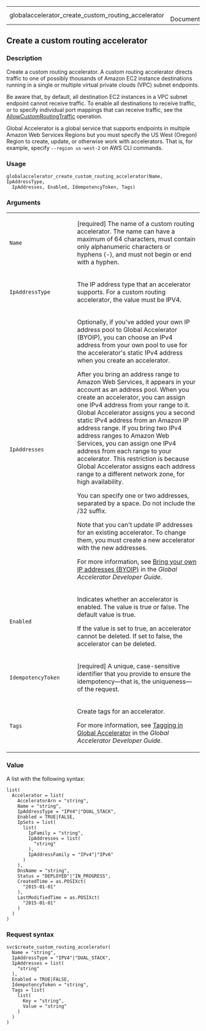 <table style="width: 100%;">
<tbody>
<tr class="odd">
<td>globalaccelerator_create_custom_routing_accelerator</td>
<td style="text-align: right;">R Documentation</td>
</tr>
</tbody>
</table>

## Create a custom routing accelerator

### Description

Create a custom routing accelerator. A custom routing accelerator
directs traffic to one of possibly thousands of Amazon EC2 instance
destinations running in a single or multiple virtual private clouds
(VPC) subnet endpoints.

Be aware that, by default, all destination EC2 instances in a VPC subnet
endpoint cannot receive traffic. To enable all destinations to receive
traffic, or to specify individual port mappings that can receive
traffic, see the
[AllowCustomRoutingTraffic](https://docs.aws.amazon.com/global-accelerator/latest/api/API_AllowCustomRoutingTraffic.html)
operation.

Global Accelerator is a global service that supports endpoints in
multiple Amazon Web Services Regions but you must specify the US West
(Oregon) Region to create, update, or otherwise work with accelerators.
That is, for example, specify `⁠--region us-west-2⁠` on AWS CLI commands.

### Usage

    globalaccelerator_create_custom_routing_accelerator(Name, IpAddressType,
      IpAddresses, Enabled, IdempotencyToken, Tags)

### Arguments

<table>
<colgroup>
<col style="width: 35%" />
<col style="width: 65%" />
</colgroup>
<tbody>
<tr class="odd">
<td><code
id="globalaccelerator_create_custom_routing_accelerator_:_Name">Name</code></td>
<td><p>[required] The name of a custom routing accelerator. The name can
have a maximum of 64 characters, must contain only alphanumeric
characters or hyphens (-), and must not begin or end with a
hyphen.</p></td>
</tr>
<tr class="even">
<td><code
id="globalaccelerator_create_custom_routing_accelerator_:_IpAddressType">IpAddressType</code></td>
<td><p>The IP address type that an accelerator supports. For a custom
routing accelerator, the value must be IPV4.</p></td>
</tr>
<tr class="odd">
<td><code
id="globalaccelerator_create_custom_routing_accelerator_:_IpAddresses">IpAddresses</code></td>
<td><p>Optionally, if you've added your own IP address pool to Global
Accelerator (BYOIP), you can choose an IPv4 address from your own pool
to use for the accelerator's static IPv4 address when you create an
accelerator.</p>
<p>After you bring an address range to Amazon Web Services, it appears
in your account as an address pool. When you create an accelerator, you
can assign one IPv4 address from your range to it. Global Accelerator
assigns you a second static IPv4 address from an Amazon IP address
range. If you bring two IPv4 address ranges to Amazon Web Services, you
can assign one IPv4 address from each range to your accelerator. This
restriction is because Global Accelerator assigns each address range to
a different network zone, for high availability.</p>
<p>You can specify one or two addresses, separated by a space. Do not
include the /32 suffix.</p>
<p>Note that you can't update IP addresses for an existing accelerator.
To change them, you must create a new accelerator with the new
addresses.</p>
<p>For more information, see <a
href="https://docs.aws.amazon.com/global-accelerator/latest/dg/using-byoip.html">Bring
your own IP addresses (BYOIP)</a> in the <em>Global Accelerator
Developer Guide</em>.</p></td>
</tr>
<tr class="even">
<td><code
id="globalaccelerator_create_custom_routing_accelerator_:_Enabled">Enabled</code></td>
<td><p>Indicates whether an accelerator is enabled. The value is true or
false. The default value is true.</p>
<p>If the value is set to true, an accelerator cannot be deleted. If set
to false, the accelerator can be deleted.</p></td>
</tr>
<tr class="odd">
<td><code
id="globalaccelerator_create_custom_routing_accelerator_:_IdempotencyToken">IdempotencyToken</code></td>
<td><p>[required] A unique, case-sensitive identifier that you provide
to ensure the idempotency—that is, the uniqueness—of the
request.</p></td>
</tr>
<tr class="even">
<td><code
id="globalaccelerator_create_custom_routing_accelerator_:_Tags">Tags</code></td>
<td><p>Create tags for an accelerator.</p>
<p>For more information, see <a
href="https://docs.aws.amazon.com/global-accelerator/latest/dg/tagging-in-global-accelerator.html">Tagging
in Global Accelerator</a> in the <em>Global Accelerator Developer
Guide</em>.</p></td>
</tr>
</tbody>
</table>

### Value

A list with the following syntax:

    list(
      Accelerator = list(
        AcceleratorArn = "string",
        Name = "string",
        IpAddressType = "IPV4"|"DUAL_STACK",
        Enabled = TRUE|FALSE,
        IpSets = list(
          list(
            IpFamily = "string",
            IpAddresses = list(
              "string"
            ),
            IpAddressFamily = "IPv4"|"IPv6"
          )
        ),
        DnsName = "string",
        Status = "DEPLOYED"|"IN_PROGRESS",
        CreatedTime = as.POSIXct(
          "2015-01-01"
        ),
        LastModifiedTime = as.POSIXct(
          "2015-01-01"
        )
      )
    )

### Request syntax

    svc$create_custom_routing_accelerator(
      Name = "string",
      IpAddressType = "IPV4"|"DUAL_STACK",
      IpAddresses = list(
        "string"
      ),
      Enabled = TRUE|FALSE,
      IdempotencyToken = "string",
      Tags = list(
        list(
          Key = "string",
          Value = "string"
        )
      )
    )
